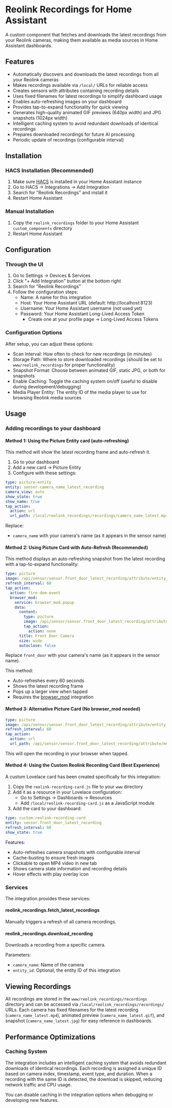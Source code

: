 # Reolink Recordings for Home Assistant

A custom component that fetches and downloads the latest recordings from your Reolink cameras, making them available as media sources in Home Assistant dashboards.

## Features

- Automatically discovers and downloads the latest recordings from all your Reolink cameras
- Makes recordings available via `/local/` URLs for reliable access
- Creates sensors with attributes containing recording details
- Uses fixed filenames for latest recordings to simplify dashboard usage
- Enables auto-refreshing images on your dashboard
- Provides tap-to-expand functionality for quick viewing
- Generates high-quality animated GIF previews (640px width) and JPG snapshots (1024px width)
- Intelligent caching system to avoid redundant downloads of identical recordings
- Prepares downloaded recordings for future AI processing
- Periodic update of recordings (configurable interval)

## Installation

### HACS Installation (Recommended)
1. Make sure [HACS](https://hacs.xyz/) is installed in your Home Assistant instance
2. Go to HACS → Integrations → Add Integration
3. Search for "Reolink Recordings" and install it
4. Restart Home Assistant

### Manual Installation
1. Copy the `reolink_recordings` folder to your Home Assistant `custom_components` directory
2. Restart Home Assistant

## Configuration

### Through the UI
1. Go to Settings → Devices & Services
2. Click "+ Add Integration" button at the bottom right
3. Search for "Reolink Recordings"
4. Follow the configuration steps:
   - Name: A name for this integration
   - Host: Your Home Assistant URL (default: http://localhost:8123)
   - Username: Your Home Assistant username (not used yet)
   - Password: Your Home Assistant Long-Lived Access Token
     - Create one at your profile page → Long-Lived Access Tokens

### Configuration Options
After setup, you can adjust these options:
- Scan Interval: How often to check for new recordings (in minutes)
- Storage Path: Where to store downloaded recordings (should be set to `www/reolink_recordings` for proper functionality)
- Snapshot Format: Choose between animated GIF, static JPG, or both for snapshots
- Enable Caching: Toggle the caching system on/off (useful to disable during development/debugging)
- Media Player Entity: The entity ID of the media player to use for browsing Reolink media sources

## Usage

### Adding recordings to your dashboard

#### Method 1: Using the Picture Entity card (auto-refreshing)
This method will show the latest recording frame and auto-refresh it.

1. Go to your dashboard
2. Add a new card → Picture Entity
3. Configure with these settings:

```yaml
type: picture-entity
entity: sensor.camera_name_latest_recording
camera_view: auto
show_state: true
show_name: true
tap_action:
  action: url
  url_path: /local/reolink_recordings/recordings/camera_name_latest.mp4
```

Replace:
- `camera_name` with your camera's name (as it appears in the sensor name)

#### Method 2: Using Picture Card with Auto-Refresh (Recommended)

This method displays an auto-refreshing snapshot from the latest recording with a tap-to-expand functionality:

```yaml
type: picture
image: /api/sensor/sensor.front_door_latest_recording/attribute/entity_picture
refresh_interval: 60
tap_action:
  action: fire-dom-event
  browser_mod:
    service: browser_mod.popup
    data:
      content:
        type: picture
        image: /api/sensor/sensor.front_door_latest_recording/attribute/entity_picture
        tap_action:
          action: none
      title: Front Door Camera
      size: wide
      autoclose: false
```

Replace `front_door` with your camera's name (as it appears in the sensor name).

This method:
- Auto-refreshes every 60 seconds
- Shows the latest recording frame
- Pops up a larger view when tapped
- Requires the [browser_mod](https://github.com/thomasloven/hass-browser_mod) integration

#### Method 3: Alternative Picture Card (No browser_mod needed)

```yaml
type: picture
image: /api/sensor/sensor.front_door_latest_recording/attribute/entity_picture
refresh_interval: 60
tap_action:
  action: url
  url_path: /api/sensor/sensor.front_door_latest_recording/attribute/media_url
```

This will open the recording in your browser when tapped.

#### Method 4: Using the Custom Reolink Recording Card (Best Experience)

A custom Lovelace card has been created specifically for this integration:

1. Copy the `reolink-recording-card.js` file to your `www` directory
2. Add it as a resource in your Lovelace configuration:
   - Go to Settings → Dashboards → Resources
   - Add `/local/reolink-recording-card.js` as a JavaScript module
3. Add the card to your dashboard:

```yaml
type: custom:reolink-recording-card
entity: sensor.front_door_latest_recording
refresh_interval: 60
show_state: true
```

Features:
- Auto-refreshes camera snapshots with configurable interval
- Cache-busting to ensure fresh images
- Clickable to open MP4 video in new tab
- Shows camera state information and recording details
- Hover effects with play overlay icon

### Services

The integration provides these services:

#### reolink_recordings.fetch_latest_recordings
Manually triggers a refresh of all camera recordings.

#### reolink_recordings.download_recording
Downloads a recording from a specific camera.

Parameters:
- `camera_name`: Name of the camera
- `entity_id`: Optional, the entity ID of this integration

## Viewing Recordings

All recordings are stored in the `www/reolink_recordings/recordings` directory and can be accessed via `/local/reolink_recordings/recordings/` URLs. Each camera has fixed filenames for the latest recording (`camera_name_latest.mp4`), animated preview (`camera_name_latest.gif`), and snapshot (`camera_name_latest.jpg`) for easy reference in dashboards.

## Performance Optimizations

### Caching System
The integration includes an intelligent caching system that avoids redundant downloads of identical recordings. Each recording is assigned a unique ID based on camera index, timestamp, event type, and duration. When a recording with the same ID is detected, the download is skipped, reducing network traffic and CPU usage.

You can disable caching in the integration options when debugging or developing new features.
